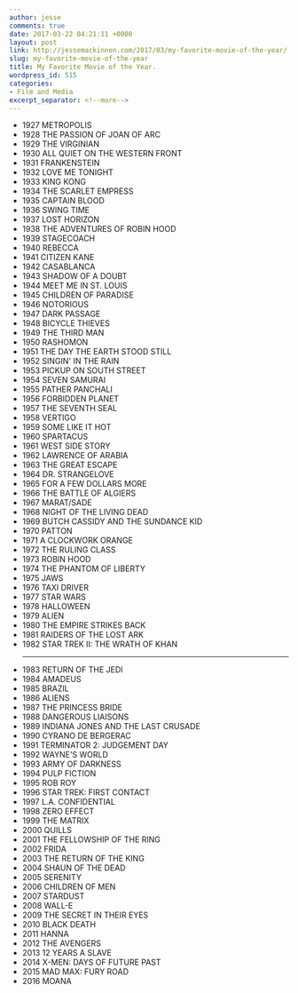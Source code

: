 ```yaml
---
author: jesse
comments: true
date: 2017-03-22 04:21:11 +0000
layout: post
link: http://jessemackinnon.com/2017/03/my-favorite-movie-of-the-year/
slug: my-favorite-movie-of-the-year
title: My Favorite Movie of the Year.
wordpress_id: 515
categories:
- Film and Media
excerpt_separator: <!--more-->
---
```


<!--more-->
<ul class="list--no-bullet">
  <li>1927 METROPOLIS</li>
  <li>1928 THE PASSION OF JOAN OF ARC</li>
  <li>1929 THE VIRGINIAN</li>
  <li>1930 ALL QUIET ON THE WESTERN FRONT</li>
  <li>1931 FRANKENSTEIN</li>
  <li>1932 LOVE ME TONIGHT</li>
  <li>1933 KING KONG</li>
  <li>1934 THE SCARLET EMPRESS</li>
  <li>1935 CAPTAIN BLOOD</li>
  <li>1936 SWING TIME</li>
  <li>1937 LOST HORIZON</li>
  <li>1938 THE ADVENTURES OF ROBIN HOOD
  <li>1939 STAGECOACH
  <li>1940 REBECCA
  <li>1941 CITIZEN KANE
  <li>1942 CASABLANCA
  <li>1943 SHADOW OF A DOUBT
  <li>1944 MEET ME IN ST. LOUIS
  <li>1945 CHILDREN OF PARADISE
  <li>1946 NOTORIOUS
  <li>1947 DARK PASSAGE
  <li>1948 BICYCLE THIEVES
  <li>1949 THE THIRD MAN
  <li>1950 RASHOMON
  <li>1951 THE DAY THE EARTH STOOD STILL
  <li>1952 SINGIN' IN THE RAIN
  <li>1953 PICKUP ON SOUTH STREET
  <li>1954 SEVEN SAMURAI
  <li>1955 PATHER PANCHALI
  <li>1956 FORBIDDEN PLANET
  <li>1957 THE SEVENTH SEAL
  <li>1958 VERTIGO
  <li>1959 SOME LIKE IT HOT
  <li>1960 SPARTACUS
  <li>1961 WEST SIDE STORY
  <li>1962 LAWRENCE OF ARABIA
  <li>1963 THE GREAT ESCAPE
  <li>1964 DR. STRANGELOVE
  <li>1965 FOR A FEW DOLLARS MORE
  <li>1966 THE BATTLE OF ALGIERS
  <li>1967 MARAT/SADE
  <li>1968 NIGHT OF THE LIVING DEAD
  <li>1969 BUTCH CASSIDY AND THE SUNDANCE KID
  <li>1970 PATTON
  <li>1971 A CLOCKWORK ORANGE
  <li>1972 THE RULING CLASS
  <li>1973 ROBIN HOOD
  <li>1974 THE PHANTOM OF LIBERTY
  <li>1975 JAWS
  <li>1976 TAXI DRIVER
  <li>1977 STAR WARS
  <li>1978 HALLOWEEN
  <li>1979 ALIEN
  <li>1980 THE EMPIRE STRIKES BACK
  <li>1981 RAIDERS OF THE LOST ARK
  <li>1982 STAR TREK II: THE WRATH OF KHAN</li>


  <hr>
  <li>1983 RETURN OF THE JEDI
  <li>1984 AMADEUS
  <li>1985 BRAZIL
  <li>1986 ALIENS
  <li>1987 THE PRINCESS BRIDE
  <li>1988 DANGEROUS LIAISONS
  <li>1989 INDIANA JONES AND THE LAST CRUSADE
  <li>1990 CYRANO DE BERGERAC
  <li>1991 TERMINATOR 2: JUDGEMENT DAY
  <li>1992 WAYNE'S WORLD
  <li>1993 ARMY OF DARKNESS
  <li>1994 PULP FICTION
  <li>1995 ROB ROY
  <li>1996 STAR TREK: FIRST CONTACT
  <li>1997 L.A. CONFIDENTIAL
  <li>1998 ZERO EFFECT
  <li>1999 THE MATRIX
  <li>2000 QUILLS
  <li>2001 THE FELLOWSHIP OF THE RING
  <li>2002 FRIDA
  <li>2003 THE RETURN OF THE KING
  <li>2004 SHAUN OF THE DEAD
  <li>2005 SERENITY
  <li>2006 CHILDREN OF MEN
  <li>2007 STARDUST
  <li>2008 WALL-E
  <li>2009 THE SECRET IN THEIR EYES
  <li>2010 BLACK DEATH
  <li>2011 HANNA
  <li>2012 THE AVENGERS
  <li>2013 12 YEARS A SLAVE
  <li>2014 X-MEN: DAYS OF FUTURE PAST
  <li>2015 MAD MAX: FURY ROAD
  <li>2016 MOANA</li>
